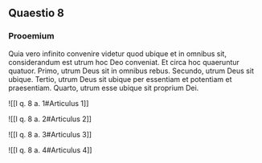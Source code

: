 ## Quaestio 8

### Prooemium

Quia vero infinito convenire videtur quod ubique et in omnibus sit, considerandum est utrum hoc Deo conveniat. Et circa hoc quaeruntur quatuor. Primo, utrum Deus sit in omnibus rebus. Secundo, utrum Deus sit ubique. Tertio, utrum Deus sit ubique per essentiam et potentiam et praesentiam. Quarto, utrum esse ubique sit proprium Dei.

![[I q. 8 a. 1#Articulus 1]]

![[I q. 8 a. 2#Articulus 2]]

![[I q. 8 a. 3#Articulus 3]]

![[I q. 8 a. 4#Articulus 4]]


